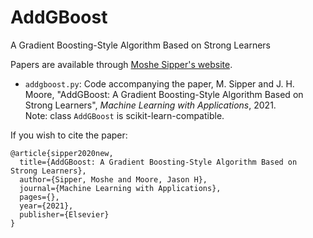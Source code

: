 # AddGBoost
A Gradient Boosting-Style Algorithm Based on Strong Learners

Papers are available through [Moshe Sipper's website](http://www.moshesipper.com/).

* `addgboost.py`: Code accompanying the paper, M. Sipper and J. H. Moore, "AddGBoost: A Gradient Boosting-Style Algorithm Based on Strong Learners", *Machine Learning with Applications*, 2021.<br /> 
Note: class `AddGBoost` is scikit-learn-compatible.

If you wish to cite the paper:
```
@article{sipper2020new,
  title={AddGBoost: A Gradient Boosting-Style Algorithm Based on Strong Learners},
  author={Sipper, Moshe and Moore, Jason H},
  journal={Machine Learning with Applications},
  pages={},
  year={2021},
  publisher={Elsevier}
}
```
